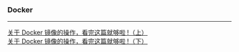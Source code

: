 ### Docker ###
---  

[关于 Docker 镜像的操作，看完这篇就够啦 !（上）](https://juejin.im/post/5c9f2861e51d454bc72448eb)  
[关于 Docker 镜像的操作，看完这篇就够啦 !（下）](https://juejin.im/post/5ca18ddb6fb9a05e5b2ac82e)  
